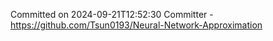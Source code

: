 Committed on 2024-09-21T12:52:30 
Committer - https://github.com/Tsun0193/Neural-Network-Approximation